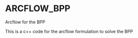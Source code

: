 # ARCFLOW_BPP
Arcflow for the BPP 

This is a c++ code for the arcflow formulation to solve the BPP
